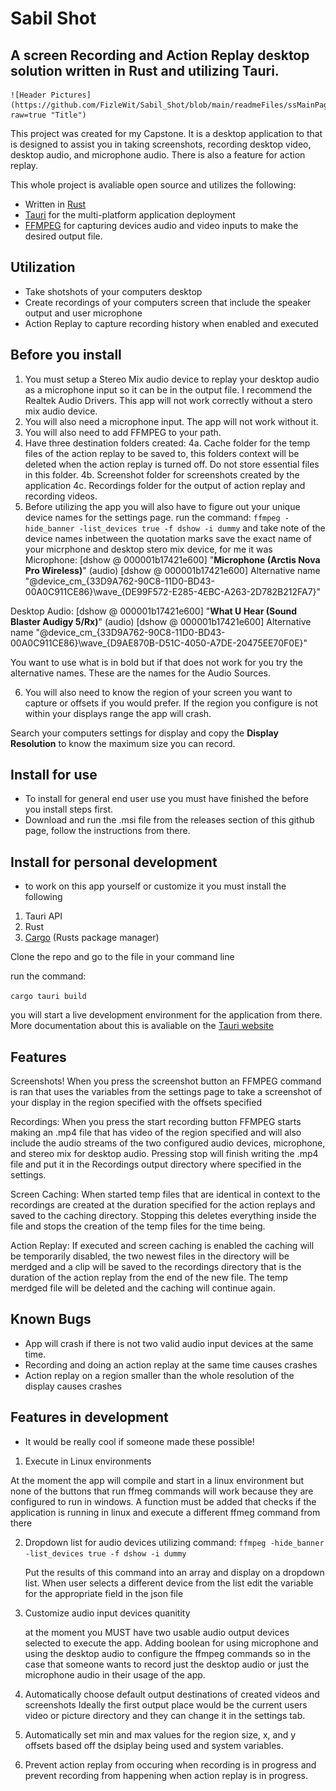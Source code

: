 # Sabil Shot
## A screen Recording and Action Replay desktop solution written in Rust and utilizing Tauri. 
 	![Header Pictures](https://github.com/FizleWit/Sabil_Shot/blob/main/readmeFiles/ssMainPage.png?raw=true "Title")

This project was created for my Capstone. It is a desktop application to that is designed to assist you in taking screenshots, recording desktop video, desktop audio, and microphone audio. There is also a feature for action replay. 

This whole project is avaliable open source and utilizes the following:

* Written in [Rust](https://www.rust-lang.org/)
* [Tauri](https://tauri.app/) for the multi-platform application deployment
* [FFMPEG](https://ffmpeg.org/) for capturing devices audio and video inputs to make the desired output file.
 
## Utilization

* Take shotshots of your computers desktop
* Create recordings of your computers screen that include the speaker output and user microphone
* Action Replay to capture recording history when enabled and executed

## Before you install

1. You must setup a Stereo Mix audio device to replay your desktop audio as a microphone input so it can be in the output file. I recommend the Realtek Audio Drivers. This app will not work correctly without a stero mix audio device. 
2. You will also need a microphone input. The app will not work without it.
3. You will also need to add FFMPEG to your path.
4. Have three destination folders created:
    4a. Cache folder for the temp files of the action replay to be saved to, this folders context will be deleted when the action replay is turned off. Do not store essential files in this folder.
    4b. Screenshot folder for screenshots created by the application
    4c. Recordings folder for the output of  action replay and recording videos.
5. Before utilizing the app you will also have to figure out your unique device names for the settings page.
run the command: 
 `ffmpeg -hide_banner -list_devices true -f dshow -i dummy`
 and take note of the device names inbetween the quotation marks save the exact name of your micrphone and desktop stero mix device, for me it was 
 Microphone: [dshow @ 000001b17421e600] "**Microphone (Arctis Nova Pro Wireless)**" (audio)
[dshow @ 000001b17421e600]   Alternative name "@device_cm_{33D9A762-90C8-11D0-BD43-00A0C911CE86}\wave_{DE99F572-E285-4EBC-A263-2D782B212FA7}"

Desktop Audio: [dshow @ 000001b17421e600] "**What U Hear (Sound Blaster Audigy 5/Rx)**" (audio)
[dshow @ 000001b17421e600]   Alternative name "@device_cm_{33D9A762-90C8-11D0-BD43-00A0C911CE86}\wave_{D9AE870B-D51C-4050-A7DE-20475EE70F0E}"

You want to use what is in bold but if that does not work for you try the alternative names. These are the names for the Audio Sources. 

6. You will also need to know the region of your screen you want to capture or offsets if you would prefer. If the region you configure is not within your displays range the app will crash. 

Search your computers settings for display and copy the **Display Resolution** to know the maximum size you can record.


## Install for use

* To install for general end user use you must have finished the before you install steps first.
* Download and run the .msi file from the releases section of this github page, follow the instructions from there.


## Install for personal development

* to work on this app yourself or customize it you must install the following

1. Tauri API 
2. Rust
3. [Cargo](https://crates.io/) (Rusts package manager)

Clone the repo and go to the file in your command line

run the command:

`cargo tauri build`

you will start a live development environment for the application from there. More documentation about this is avaliable on the [Tauri website](https://tauri.app/)


## Features

Screenshots! When you press the screenshot button an FFMPEG command is ran that uses the variables from the settings page to take a screenshot of your display in the region specified with the offsets specified

Recordings: When you press the start recording button FFMPEG starts making an .mp4 file that has video of the region specified and will also include the audio streams of the two configured audio devices, microphone, and stereo mix for desktop audio. Pressing stop will finish writing the .mp4 file and put it in the Recordings output directory where specified in the settings.

Screen Caching: When started temp files that are identical in context to the recordings are created at the duration specified for the action replays and saved to the caching directory. Stopping this deletes everything inside the file and stops the creation of the temp files for the time being. 

Action Replay: If executed and screen caching is enabled the caching will be temporarily disabled, the two newest files in the directory will be merdged and a clip will be saved to the recordings directory that is the duration of the action replay from the end of the new file. The temp merdged file will be deleted and the caching will continue again.

## Known Bugs

* App will crash if there is not two valid audio input devices at the same time. 
* Recording and doing an action replay at the same time causes crashes
* Action replay on a region smaller than the whole resolution of the display causes crashes


## Features in development

* It would be really cool if someone made these possible!

1. Execute in Linux environments
 
 At the moment the app will compile and start in a linux environment but none of the buttons that run ffmeg commands will work because they are configured to run in windows. A function must be added that checks if the application is running in linux and execute a different ffmeg command from there

 2. Dropdown list for audio devices utilizing command:
 `ffmpeg -hide_banner -list_devices true -f dshow -i dummy`

    Put the results of this command into an array and display on a dropdown list.
    When user selects a different device from the list edit the variable for the appropriate field in the json file

3. Customize audio input devices quanitity

    at the moment you MUST have two usable audio output devices selected to execute the app. Adding boolean for using microphone and using the desktop audio to configure the ffmpeg commands so in the case that someone wants to record just the desktop audio or just the microphone audio in their usage of the app. 

4. Automatically choose default output destinations of created videos and screenshots
    Ideally the first output place would be the current users video or picture directory and they can change it in the settings tab. 

5. Automatically set min and max values for the region size, x, and y offsets based off the dsiplay being used and system variables. 

6. Prevent action replay from occuring when recording is in progress and prevent recording from happening when action replay is in progress. 

